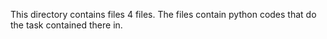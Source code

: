 This directory contains files 4 files. The files contain python codes that do the task contained there in.